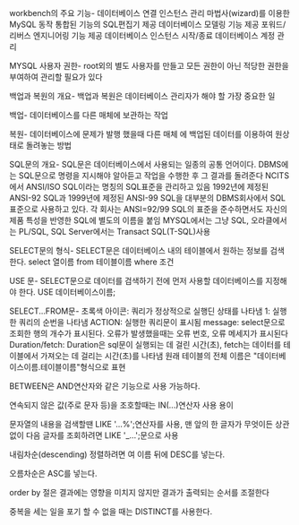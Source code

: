 workbench의 주요 기능-
데이터베이스 연결
인스턴스 관리
마법사(wizard)를 이용한 MySQL 동작
통합된 기능의 SQL편집기 제공
데이터베이스 모델링 기능 제공
포워드/리버스 엔지니어링 기능 제공
데이터베이스 인스턴스 시작/종료
데이터베이스 계정 관리

MYSQL 사용자 권한-
root외의 별도 사용자를 만들고 모든 권한이 아닌 적당한 권한을 부여하여 관리할 필요가 있다	

백업과 복원의 개요-
백업과 복원은 데이터베이스 관리자가 해야 할 가장 중요한 일

백업-
데이터베이스를 다른 매체에 보관하는 작업

복원-
데이터베이스에 문제가 발행 했을때 다른 매체 에 백업된 데이터를 이용하여 원상태로 돌려놓는 방법

SQL문의 개요-
SQL문은 데이터베이스에서 사용되는 일종의 공통 언어이다.
DBMS에는 SQL문으로 명령을 지시해야 알아듣고 작업을 수행한 후 그 결과를 돌려준다
NCITS에서 ANSI/ISO SQL이라는 명칭의 SQL표준을 관리하고 있음
1992년에 제정된 ANSI-92 SQL과 1999년에 제정된 ANSI-99 SQL을 대부분의 DBMS회사에서 SQL표준으로 사용하고 있다.
각 회사는 ANSI=92/99 SQL의 표준을 준수하면서도 자신의 제품 특성을 반영한 SQL에 별도의 이름을 붙임
MYSQL에서는 그냥 SQL, 오라클에서는 PL/SQL, SQL Server에서는 Transact SQL(T-SQL)사용

SELECT문의 형식-
SELECT문은 데이터베이스 내의 테이블에서 원하는 정보를 검색한다.
select 열이름
from 테이블이름
where 조건

USE 문-
SELECT문으로 데이터를 검색하기 전에 먼저 사용할 데이터베이스를 지정해야 한다.
USE 데이터베이스이름;

SELECT...FROM문-
초록색 아이콘: 쿼리가 정상적으로 실행딘 상태를 나타냄
1: 실행한 쿼리의 순번을 나타냄
ACTION: 실행한 쿼리문이 표시됨
message: select문으로 조회한 행의 개수가 표시된다. 오류가 발생했을때는 오류 번호, 오류 메세지가 표시된다
Duration/fetch: Duration은 sql문이 실행되는 데 걸린 시간(초), fetch는 데이터를 테이블에서 가져오는 데 걸리는 시간(초)를 나타냄
원래 테이블의 전체 이름은 "데이터베이스이름.테이블이름"형식으로 표현

BETWEEN은 AND연산자와 같은 기능으로 사용 가능하다.

연속되지 않은 값(주로 문자 등)을 조호할때는 IN(...)연산자 사용 용이

문자열의 내용을 검색할땐 LIKE '...%';연산자를 사용, 맨 앞의 한 글자가 무엇이든 상관없이 다음 글자를 조회하려면 LIKE '_...';문으로 사용

내림차순(descending) 정렬하려면 여 이름 뒤에 DESC를 넣는다.

오름차순은 ASC를 넣는다.

order by 절은 결과에는 영향을 미치지 않지만 결과가 출력되는 순서를 조절한다

중복을 세는 일을 포기 할 수 없을 때는 DISTINCT를 사용한다.

